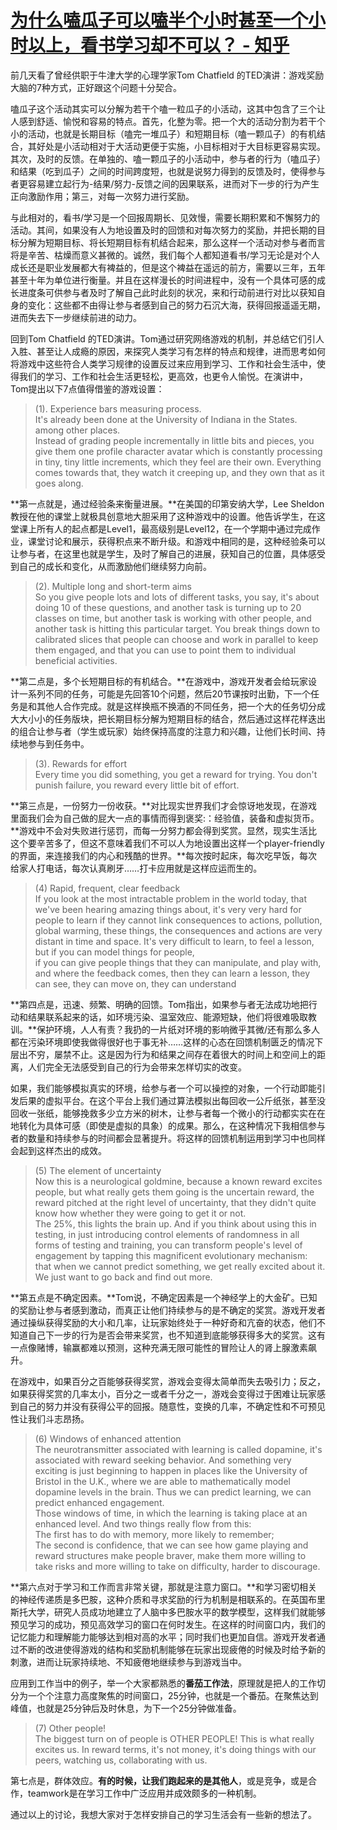 # [为什么嗑瓜子可以嗑半个小时甚至一个小时以上，看书学习却不可以？ - 知乎](https://www.zhihu.com/question/28184567/answer/616524204)

前几天看了曾经供职于牛津大学的心理学家Tom Chatfield 的TED演讲：游戏奖励大脑的7种方式，正好跟这个问题十分契合。

嗑瓜子这个活动其实可以分解为若干个嗑一粒瓜子的小活动，这其中包含了三个让人感到舒适、愉悦和容易的特点。首先，化整为零。把一个大的活动分割为若干个小的活动，也就是长期目标（嗑完一堆瓜子）和短期目标（嗑一颗瓜子）的有机结合，其好处是小活动相对于大活动更便于实施，小目标相对于大目标更容易实现。其次，及时的反馈。在单独的、嗑一颗瓜子的小活动中，参与者的行为（嗑瓜子）和结果（吃到瓜子）之间的时间跨度短，也就是说努力得到的反馈及时，使得参与者更容易建立起行为-结果/努力-反馈之间的因果联系，进而对下一步的行为产生正向激励作用；第三，对每一次努力进行奖励。

与此相对的，看书/学习是一个回报周期长、见效慢，需要长期积累和不懈努力的活动。其间，如果没有人为地设置及时的回馈和对每次努力的奖励，并把长期的目标分解为短期目标、将长短期目标有机结合起来，那么这样一个活动对参与者而言将是辛苦、枯燥而意义甚微的。诚然，我们每个人都知道看书/学习无论是对个人成长还是职业发展都大有裨益的，但是这个裨益在遥远的前方，需要以三年，五年甚至十年为单位进行衡量。并且在这样漫长的时间进程中，没有一个具体可感的成长进度条可供参与者及时了解自己此时此刻的状况，来和行动前进行对比以获知自身的变化：这些都不由得让参与者感到自己的努力石沉大海，获得回报遥遥无期，进而失去下一步继续前进的动力。

回到Tom Chatfield 的TED演讲。Tom通过研究网络游戏的机制，并总结它们引人入胜、甚至让人成瘾的原因，来探究人类学习有怎样的特点和规律，进而思考如何将游戏中这些符合人类学习规律的设置反过来应用到学习、工作和社会生活中，使得我们的学习、工作和社会生活更轻松，更高效，也更令人愉悦。在演讲中，Tom提出以下7点值得借鉴的游戏设置：

> (1). Experience bars measuring process.  
> It's already been done at the University of Indiana in the States. among other places.  
> Instead of grading people incrementally in little bits and pieces, you give them one profile character avatar which is constantly processing in tiny, tiny little increments, which they feel are their own. Everything comes towards that, they watch it creeping up, and they own that as it goes along.

**第一点就是，通过经验条来衡量进展。**在美国的印第安纳大学，Lee Sheldon教授在他的课堂上就极具创意地大胆采用了这种游戏中的设置。他告诉学生，在这堂课上所有人的起点都是Level1，最高级别是Level12，在一个学期中通过完成作业，课堂讨论和展示，获得积点来不断升级。和游戏中相同的是，这种经验条可以让参与者，在这里也就是学生，及时了解自己的进展，获知自己的位置，具体感受到自己的成长和变化，从而激励他们继续努力向前。

> (2). Multiple long and short-term aims  
> So you give people lots and lots of different tasks, you say, it's about doing 10 of these questions, and another task is turning up to 20 classes on time, but another task is working with other people, and another task is hitting this particular target. You break things down to calibrated slices that people can choose and work in parallel to keep them engaged, and that you can use to point them to individual beneficial activities.

**第二点是，多个长短期目标的有机结合。**在游戏中，游戏开发者会给玩家设计一系列不同的任务，可能是先回答10个问题，然后20节课按时出勤，下一个任务是和其他人合作完成。就是这样换瓶不换酒的不同任务，把一个大的任务切分成大大小小的任务版块，把长期目标分解为短期目标的结合，然后通过这样花样迭出的组合让参与者（学生或玩家）始终保持高度的注意力和兴趣，让他们长时间、持续地参与到任务中。

> (3). Rewards for effort  
> Every time you did something, you get a reward for trying. You don't punish failure, you reward every little bit of effort.

**第三点是，一份努力一份收获。**对比现实世界我们才会惊讶地发现，在游戏里面我们会为自己做的屁大一点的事情而得到褒奖:：经验值，装备和虚拟货币。**游戏中不会对失败进行惩罚，而每一分努力都会得到奖赏。显然，现实生活比这个要辛苦多了，但这不意味着我们不可以人为地设置出这样一个player-friendly的界面，来连接我们的内心和残酷的世界。**每次按时起床，每次吃早饭，每次给家人打电话，每次认真刷牙……打卡应用就是这样应运而生的。

> (4) Rapid, frequent, clear feedback  
> If you look at the most intractable problem in the world today, that we've been hearing amazing things about, it's very very hard for people to learn if they cannot link consequences to actions, pollution, global warming, these things, the consequences and actions are very distant in time and space. It's very difficult to learn, to feel a lesson, but if you can model things for people,  
> if you can give people things that they can manipulate, and play with, and where the feedback comes, then they can learn a lesson, they can see, they can move on, they can understand

**第四点是，迅速、频繁、明确的回馈。Tom指出，如果参与者无法成功地把行动和结果联系起来的话，如环境污染、温室效应、能源短缺，他们将很难吸取教训。**保护环境，人人有责？我扔的一片纸对环境的影响微乎其微/还有那么多人都在污染环境即使我做得很好也于事无补……这样的心态在回馈机制匮乏的情况下层出不穷，屡禁不止。这是因为行为和结果之间存在着很大的时间上和空间上的距离，人们完全无法感受到自己的行为会带来怎样切实的改变。

如果，我们能够模拟真实的环境，给参与者一个可以操控的对象，一个行动即能引发后果的虚拟平台。在这个平台上我们通过算法模拟出每回收一公斤纸张，甚至没回收一张纸，能够挽救多少立方米的树木，让参与者每一个微小的行动都实实在在地转化为具体可感（即使是虚拟的具象）的成果。那么，在这种情况下我相信参与者的数量和持续参与的时间都会显著提升。将这样的回馈机制运用到学习中也同样会起到这样杰出的成效。

> (5) The element of uncertainty  
> Now this is a neurological goldmine, because a known reward excites people, but what really gets them going is the uncertain reward, the reward pitched at the right level of uncertainty, that they didn't quite know how whether they were going to get it or not.  
> The 25%, this lights the brain up. And if you think about using this in testing, in just introducing control elements of randomness in all forms of testing and training, you can transform people's level of engagement by tapping this magnificent evolutionary mechanism: that when we cannot predict something, we get really excited about it. We just want to go back and find out more.

**第五点是不确定因素。**Tom说，不确定因素是一个神经学上的大金矿。已知的奖励让参与者感到激动，而真正让他们持续参与的是不确定的奖赏。游戏开发者通过操纵获得奖励的大小和几率，让玩家始终处于一种好奇和亢奋的状态，他们不知道自己下一步的行为是否会带来奖赏，也不知道到底能够获得多大的奖赏。这有一点像赌博，输赢都难以预测，这种充满无限可能性的冒险让人的肾上腺激素飙升。

在游戏中，如果百分之百能够获得奖赏，游戏会变得太简单而失去吸引力；反之，如果获得奖赏的几率太小，百分之一或者千分之一，游戏会变得过于困难让玩家感到自己的努力并没有获得公平的回报。随意性，变换的几率，不确定性和不可预见性让我们斗志昂扬。

> (6) Windows of enhanced attention  
> The neurotransmitter associated with learning is called dopamine, it's associated with reward seeking behavior. And something very exciting is just beginning to happen in places like the University of Bristol in the U.K., where we are able to mathematically model dopamine levels in the brain. Thus we can predict learning, we can predict enhanced engagement.  
> Those windows of time, in which the learning is taking place at an enhanced level. And two things really flow from this:  
> The first has to do with memory, more likely to remember;  
> The second is confidence, that we can see how game playing and reward structures make people braver, make them more willing to take risks and more willing to take on difficulty, harder to discourage.

**第六点对于学习和工作而言非常关键，那就是注意力窗口。**和学习密切相关的神经传递质是多巴胺，这种介质和寻求奖励的行为机制是相联系的。在英国布里斯托大学，研究人员成功地建立了人脑中多巴胺水平的数学模型，这样我们就能够预见学习的成功，预见高效学习的窗口在何时发生。在这样的时间窗口内，我们的记忆能力和理解能力能够达到相对高的水平；同时我们也更加自信。游戏开发者通过不断的改进使得游戏的结构和奖励机制能够在玩家出现疲倦的时候及时给予新的刺激，进而让玩家持续地、不知疲倦地继续参与到游戏当中。

应用到工作当中的例子，举一个大家都熟悉的**番茄工作法**，原理就是把人的工作切分为一个个注意力高度聚焦的时间窗口，25分钟，也就是一个番茄。在聚焦达到峰值，也就是25分钟后及时休息，为下一个25分钟做准备。

> (7) Other people!  
> The biggest turn on of people is OTHER PEOPLE! This is what really excites us. In reward terms, it's not money, it's doing things with our peers, watching us, collaborating with us.

第七点是，群体效应。**有的时候，让我们跑起来的是其他人**，或是竞争，或是合作，teamwork是在学习工作中广泛应用并成效颇多的一种机制。

通过以上的讨论，我想大家对于怎样安排自己的学习生活会有一些新的想法了。

